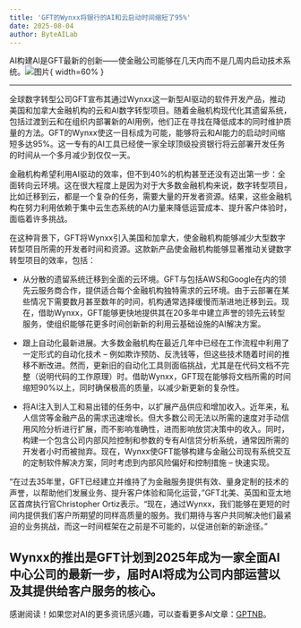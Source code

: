 ```yaml
---
title: 'GFT的Wynxx将银行的AI和云启动时间缩短了95%'
date: 2025-08-04
author: ByteAILab
---
```


AI构建AI是GFT最新的创新——使金融公司能够在几天内而不是几周内启动技术系统。![图片](https://ai-techpark.com/wp-content/uploads/GFTs-Wynxx.jpg){ width=60% }

---
  
全球数字转型公司GFT宣布其通过Wynxx这一新型AI驱动的软件开发产品，推动美国和加拿大金融机构的云和AI数字转型项目。随着金融机构现代化其遗留系统，包括过渡到云和在组织内部署新的AI用例，他们正在寻找在降低成本的同时维护质量的方法。GFT的Wynxx使这一目标成为可能，能够将云和AI能力的启动时间缩短多达95%。这一专有的AI工具已经使一家全球顶级投资银行将云部署开发任务的时间从一个多月减少到仅仅一天。

金融机构希望利用AI驱动的效率，但不到40%的机构甚至还没有迈出第一步：全面转向云环境。这在很大程度上是因为对于大多数金融机构来说，数字转型项目，比如迁移到云，都是一个复杂的任务，需要大量的开发者资源。结果，这些金融机构在努力利用依赖于集中云生态系统的AI力量来降低运营成本、提升客户体验时，面临着许多挑战。

在这种背景下，GFT将Wynxx引入美国和加拿大，使金融机构能够减少大型数字转型项目所需的开发者时间和资源。这款新产品使金融机构能够显著推动关键数字转型项目的效率，包括：

- 从分散的遗留系统迁移到全面的云环境。GFT与包括AWS和Google在内的领先云服务商合作，提供适合每个金融机构独特需求的云环境。由于云部署在某些情况下需要数月甚至数年的时间，机构通常选择缓慢而渐进地迁移到云。现在，借助Wynxx，GFT能够更快地提供其在20多年中建立声誉的领先云转型服务，使组织能够花更多时间创新新的利用云基础设施的AI解决方案。

- 跟上自动化最新进展。大多数金融机构在最近几年中已经在工作流程中利用了一定形式的自动化技术 – 例如欺诈预防、反洗钱等，但这些技术随着时间的推移不断改进。然而，更新旧的自动化工具则面临挑战，尤其是在代码文档不完整（说明代码的工作原理）时。借助Wynxx，GFT现在能够将文档所需的时间缩短90%以上，同时确保极高的质量，以减少新更新的复杂性。

- 将AI注入到人工和易出错的任务中，以扩展产品供应和增加收入。近年来，私人信贷等金融产品的需求迅速增长。但大多数公司无法以所需的速度对手动信用风险分析进行扩展，而不影响准确性，进而影响放贷决策中的收入。同时，构建一个包含公司内部风险控制和参数的专有AI信贷分析系统，通常因所需的开发者小时而被抛弃。现在，Wynxx使GFT能够构建与金融公司现有系统交互的定制软件解决方案，同时考虑到内部风险偏好和控制措施 – 快速实现。

“在过去35年里，GFT已经建立并维持了为金融服务提供有效、量身定制的技术的声誉，以帮助他们发展业务、提升客户体验和简化运营，”GFT北美、英国和亚太地区首席执行官Christopher Ortiz表示。“现在，通过Wynxx，我们能够在更短的时间内提供我们客户所期望的同样高质量的服务。我们期待与客户共同解决他们最紧迫的业务挑战，而这一时间框架在之前是不可能的，以促进创新的新途径。”

Wynxx的推出是GFT计划到2025年成为一家全面AI中心公司的最新一步，届时AI将成为公司内部运营以及其提供给客户服务的核心。
---
感谢阅读！如果您对AI的更多资讯感兴趣，可以查看更多AI文章：[GPTNB](https://gptnb.com)。